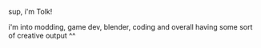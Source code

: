 sup, i'm Tolk!

i'm into modding, game dev, blender, coding and overall having some sort of creative output ^^
